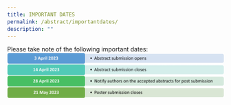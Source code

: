 ```yaml
---
title: IMPORTANT DATES
permalink: /abstract/importantdates/
description: ""
---
```

Please take note of the following important dates:
![](/images/ermcs-website-important-dates.jpg)